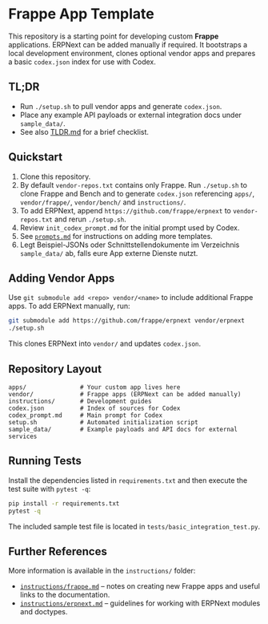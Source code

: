 
# Frappe App Template

This repository is a starting point for developing custom **Frappe**
applications. ERPNext can be added manually if required. It bootstraps a local development environment, clones optional
vendor apps and prepares a basic `codex.json` index for use with Codex.

## TL;DR

- Run `./setup.sh` to pull vendor apps and generate `codex.json`.
- Place any example API payloads or external integration docs under `sample_data/`.
- See also [TLDR.md](TLDR.md) for a brief checklist.

## Quickstart

1. Clone this repository.
2. By default `vendor-repos.txt` contains only Frappe. Run `./setup.sh` to clone
   Frappe and Bench and to generate `codex.json` referencing `apps/`,
   `vendor/frappe/`, `vendor/bench/` and `instructions/`.
3. To add ERPNext, append `https://github.com/frappe/erpnext` to
   `vendor-repos.txt` and rerun `./setup.sh`.
4. Review `init_codex_prompt.md` for the initial prompt used by Codex.
5. See [`prompts.md`](prompts.md) for instructions on adding more templates.
6. Legt Beispiel-JSONs oder Schnittstellendokumente im Verzeichnis `sample_data/` ab, falls eure App externe Dienste nutzt.

## Adding Vendor Apps

Use `git submodule add <repo> vendor/<name>` to include additional Frappe apps.
To add ERPNext manually, run:

```bash
git submodule add https://github.com/frappe/erpnext vendor/erpnext
./setup.sh
```

This clones ERPNext into `vendor/` and updates `codex.json`.

## Repository Layout

```
apps/               # Your custom app lives here
vendor/             # Frappe apps (ERPNext can be added manually)
instructions/       # Development guides
codex.json          # Index of sources for Codex
codex_prompt.md     # Main prompt for Codex
setup.sh            # Automated initialization script
sample_data/        # Example payloads and API docs for external services
```

## Running Tests

Install the dependencies listed in `requirements.txt` and then execute the test suite with `pytest -q`:

```bash
pip install -r requirements.txt
pytest -q
```

The included sample test file is located in `tests/basic_integration_test.py`.

## Further References

More information is available in the `instructions/` folder:

- [`instructions/frappe.md`](instructions/frappe.md) – notes on creating new
  Frappe apps and useful links to the documentation.
- [`instructions/erpnext.md`](instructions/erpnext.md) – guidelines for working
  with ERPNext modules and doctypes.
